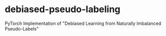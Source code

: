 # debiased-pseudo-labeling
PyTorch Implementation of "Debiased Learning from Naturally Imbalanced Pseudo-Labels"
